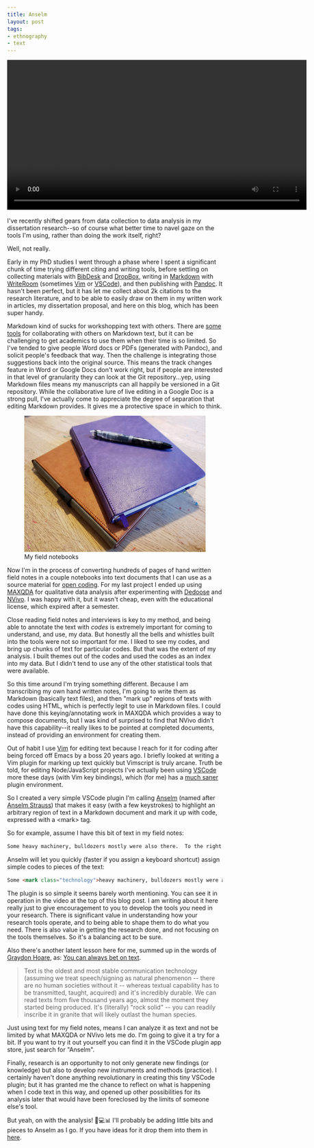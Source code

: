 ```yaml
---
title: Anselm
layout: post
tags:
- ethnography
- text
---
```



<video controls width="700" autoplay loop>
  <source src="/videos/anselm.mp4" type="video/mp4">
</video>

<br>

I've recently shifted gears from data collection to data analysis in my
dissertation research--so of course what better time to navel gaze on the tools
I'm using, rather than doing the work itself, right?

Well, not really.

Early in my PhD studies I went through a phase where I spent a significant chunk
of time trying different citing and writing tools, before settling on collecting
materials with [BibDesk] and [DropBox], writing in [Markdown] with [WriteRoom]
(sometimes [Vim] or [VSCode]), and then publishing with [Pandoc]. It hasn't been
perfect, but it has let me collect about 2k citations to the research
literature, and to be able to easily draw on them in my written work in
articles, my dissertation proposal, and here on this blog, which has been super
handy.

Markdown kind of sucks for workshopping text with others. There are [some tools]
for collaborating with others on Markdown text, but it can be challenging to
get academics to use them when their time is so limited. So I've tended to give
people Word docs or PDFs (generated with Pandoc), and solicit people's feedback
that way. Then the challenge is integrating those suggestions back into the
original source. This means the track changes feature in Word or Google Docs
don't work right, but if people are interested in that level of granularity they can
look at the Git repository...yep, using Markdown files means my manuscripts can all
happily be versioned in a Git repository. While the collaborative lure of live
editing in a Google Doc is a strong pull, I've actually come to appreciate the
degree of separation that editing Markdown provides. It gives me a protective
space in which to think.

<figure>
<img src="/images/fieldnotes.jpg" class="img-responsive">
<figcaption>
My field notebooks
</figcaption>
</figure>

Now I'm in the process of converting hundreds of pages of hand written field
notes in a couple notebooks into text documents that I can use as a source
material for [open coding]. For my last project I ended up using [MAXQDA] for
qualitative data analysis after experimenting with [Dedoose] and [NVivo]. I was
happy with it, but it wasn't cheap, even with the educational license, which
expired after a semester.

Close reading field notes and interviews is key to my method, and being able to
annotate the text with *codes* is extremely important for coming to understand,
and use, my data. But honestly all the bells and whistles built into the tools
were not so important for me. I liked to see my codes, and bring up chunks of
text for particular codes. But that was the extent of my analysis. I built
themes out of the codes and used the codes as an index into my data. But I
didn't tend to use any of the other statistical tools that were available. 

So this time around I'm trying something different. Because I am transcribing my
own hand written notes, I'm going to write them as Markdown (basically text
files), and then "mark up" regions of texts with codes using HTML, which is
perfectly legit to use in Markdown files. I could have done this
keying/annotating work in MAXQDA which provides a way to compose documents, but
I was kind of surprised to find that NVivo didn't have this capability--it
really likes to be pointed at completed documents, instead of providing an
environment for creating them.

Out of habit I use [Vim] for editing text because I reach for it for coding
after being forced off Emacs by a boss 20 years ago. I briefly looked at writing
a Vim plugin for marking up text quickly but Vimscript is truly arcane. Truth be
told, for editing Node/JavaScript projects I've actually been using [VSCode] more these
days (with Vim key bindings), which (for me) has a [much saner] plugin
environment.

So I created a very simple VSCode plugin I'm calling [Anselm] (named after
[Anselm Strauss]) that makes it easy (with a few keystrokes) to highlight an
arbitrary region of text in a Markdown document and mark it up with code,
expressed with a &lt;mark&gt; tag. 

So for example, assume I have this bit of text in my field notes:

```html
Some heavy machinery, bulldozers mostly were also there.  To the right was a cement structure with multiple large diagonal entrances.  I missed the sign pointed to the right for Yard Waste and ended up on a road that led out of the facility. I thought about turning around but it was a one way road.  There was another person in a truck at the exit who was watching people leave. I felt a bit like my movement through the facility was controlled.
```

Anselm will let you quickly (faster if you assign a keyboard shortcut) assign simple codes to pieces of the text:

```html
Some <mark class="technology">heavy machinery, bulldozers mostly were also there</mark>.  To the right was a <mark class="architecture">cement structure with multiple large diagonal entrances</mark>. I missed the sign pointed to the right for Yard Waste and ended up on a road that led out of the facility. I thought about turning around but it was a one way road. <mark class="surveillance">There was another person in a truck at the exit who was watching people leave. I felt a bit like my movement through the facility was controlled.</mark>
```

The plugin is so simple it seems barely worth mentioning. You can see it in
operation in the video at the top of this blog post. I am writing about it here
really just to give encouragement to you to develop the tools *you* need in your
research.  There is significant value in understanding how your research tools
operate, and to being able to shape them to do what you need. There is also
value in getting the research done, and not focusing on the tools themselves. So
it's a balancing act to be sure.

Also there's another latent lesson here for me, summed up in the words of
[Graydon Hoare], as: [You can always bet on text].

> Text is the oldest and most stable communication technology (assuming we
> treat speech/signing as natural phenomenon -- there are no human societies
> without it -- whereas textual capability has to be transmitted, taught,
> acquired) and it's incredibly durable. We can read texts from five thousand
> years ago, almost the moment they started being produced. It's (literally)
> "rock solid" -- you can readily inscribe it in granite that will likely outlast
> the human species.

Just using text for my field notes, means I can analyze it as text and not be
limited by what MAXQDA or NVivo lets me do. I'm going to give it a try for a
bit. If you want to try it out yourself you can find it in the VSCode plugin app
store, just search for "Anselm".

Finally, research is an opportunity to not only generate new findings (or
knowledge) but also to develop new instruments and methods (practice). I
certainly haven't done anything revolutionary in creating this tiny VSCode
plugin; but it has granted me the chance to reflect on what is happening when I
code text in this way, and opened up other possibilities for its analysis later
that would have been foreclosed by the limits of someone else's tool.

But yeah, on with the analysis! 📙💻📊 I'll probably be adding little bits and
pieces to Anselm as I go. If you have ideas for it drop them into them in
[here].

[WriteRoom]: http://www.hogbaysoftware.com/products/writeroom
[Markdown]: https://en.wikipedia.org/wiki/Markdown
[open coding]: https://en.wikipedia.org/wiki/Open_coding
[MAXQDA]: https://www.maxqda.com/
[Dedoose]: https://www.dedoose.com/
[NVivo]: https://www.qsrinternational.com/nvivo/home
[much saner]: https://code.visualstudio.com/api/get-started/your-first-extension
[you can always bet on text]: https://graydon2.dreamwidth.org/193447.html
[Anselm Strauss]: https://en.wikipedia.org/wiki/Anselm_Strauss
[Graydon Hoare]: https://twitter.com/graydon_pub
[Anselm]: https://github.com/edsu/anselm/
[Vim]: https://www.vim.org/
[VSCode]: https://code.visualstudio.com/
[Pandoc]: https://pandoc.org/
[BibDesk]: https://bibdesk.sourceforge.io/
[some tools]: https://techwiser.com/online-markdown-editor/
[DropBox]: https://www.dropbox.com/
[here]: https://github.com/edsu/anselm
